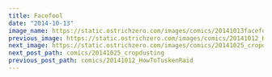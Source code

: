 ```yaml
---
title: Facefool
date: "2014-10-13"
image_name: https://static.ostrichzero.com/images/comics/20141013facefool_website.png
previous_image: https://static.ostrichzero.com/images/comics/20141012_HowToTuskenRaid.png
next_image: https://static.ostrichzero.com/images/comics/20141025_cropdusting.png
next_post_path: comics/20141025_cropdusting
previous_post_path: comics/20141012_HowToTuskenRaid
---
```

